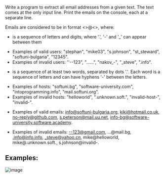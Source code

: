 Write a program to extract all email addresses from a given text. The text comes at the only input line. Print the emails on the console, each at a separate line. 

Emails are considered to be in format <<user>>@<<host>>, where: 
      
   * <user> is a sequence of letters and digits, where '.', '-' and '_' can appear between them
      
   - Examples of valid users: "stephan", "mike03", "s.johnson", "st_steward", "softuni-bulgaria", "12345".
   - Examples of invalid users: ''--123", "……", "nakov_-", "_steve", ".info". 
  
   *	<host> is a sequence of at least two words, separated by dots '.'. Each word is a sequence of letters and can have hyphens '-' between the letters.
      
   - Examples of hosts: "softuni.bg", "software-university.com", "intoprogramming.info", "mail.softuni.org". 
   - Examples of invalid hosts: "helloworld", ".unknown.soft.", "invalid-host-", "invalid-". 
  
  *	Examples of valid emails: info@softuni-bulgaria.org, kiki@hotmail.co.uk, no-reply@github.com, s.peterson@mail.uu.net, info-bg@software-university.software.academy. 
  
  *	Examples of invalid emails: --123@gmail.com, …@mail.bg, .info@info.info, _steve@yahoo.cn, mike@helloworld, mike@.unknown.soft., s.johnson@invalid-.

## Examples:
      
      
![image](https://user-images.githubusercontent.com/45227327/210111675-ed3e7466-d400-4813-8631-96a34684c197.png)
